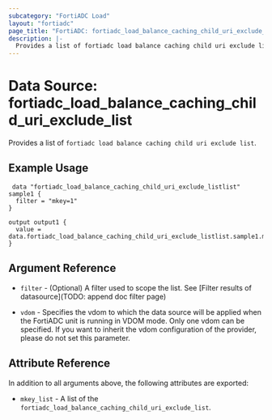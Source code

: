 ```yaml
---
subcategory: "FortiADC Load"
layout: "fortiadc"
page_title: "FortiADC: fortiadc_load_balance_caching_child_uri_exclude_list"
description: |-
  Provides a list of fortiadc load balance caching child uri exclude list
---
```


# Data Source: fortiadc_load_balance_caching_child_uri_exclude_list
Provides a list of `fortiadc load balance caching child uri exclude list`.

## Example Usage

```hcl
 data "fortiadc_load_balance_caching_child_uri_exclude_listlist" sample1 {
  filter = "mkey=1"
}

output output1 {
  value = data.fortiadc_load_balance_caching_child_uri_exclude_listlist.sample1.mkey_list
}
```

## Argument Reference

* `filter` - (Optional) A filter used to scope the list. See [Filter results of datasource](TODO: append doc filter page)

* `vdom` - Specifies the vdom to which the data source will be applied when the FortiADC unit is running in VDOM mode. Only one vdom can be specified. If you want to inherit the vdom configuration of the provider, please do not set this parameter.

## Attribute Reference

In addition to all arguments above, the following attributes are exported:

* `mkey_list` -  A list of the `fortiadc_load_balance_caching_child_uri_exclude_list`.
